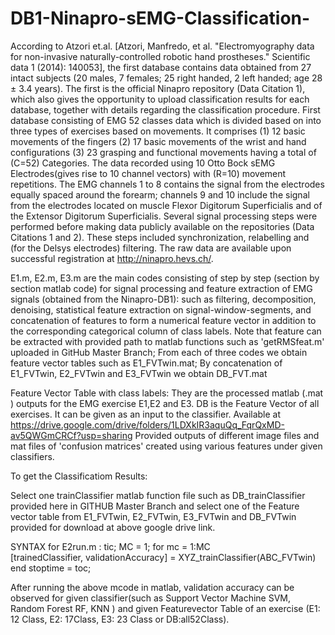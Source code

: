 # DB1-Ninapro-sEMG-Classification-
According to Atzori et.al. [Atzori, Manfredo, et al. "Electromyography data for non-invasive naturally-controlled robotic hand prostheses." Scientific data 1 (2014): 140053], the first database contains data obtained from 27 intact subjects (20 males, 7 females; 25 right handed, 2 left handed; age 28 ± 3.4 years).  The first is the official Ninapro repository (Data Citation 1), which also gives the opportunity to upload classification results for each database, together with details regarding the classification procedure.  First database consisting of EMG 52 classes data which is divided based on into three types of exercises based
on movements.  It comprises (1) 12 basic movements of the fingers (2) 17 basic movements of the wrist and hand configurations (3) 23 grasping and functional movements having a total of \(C=52\) Categories. The data recorded using 10 Otto Bock sEMG Electrodes(gives rise to 10 channel vectors) with \(R=10\) movement repetitions. The EMG channels 1 to 8 contains the signal from the electrodes equally spaced around the forearm; channels 9 and 10 include the signal from the electrodes located on  muscle Flexor Digitorum Superficialis and of the  Extensor Digitorum Superficialis. Several signal processing steps were performed before making data publicly available on the repositories (Data Citations 1 and 2). These steps included synchronization, relabelling and (for the Delsys electrodes) filtering. The raw data are available upon successful registration at http://ninapro.hevs.ch/.

E1.m, E2.m, E3.m are the main codes consisting of step by step (section by section matlab code) for signal processing and feature extraction of EMG signals (obtained from the Ninapro-DB1): such as filtering, decomposition, denoising, statistical feature extraction on signal-window-segments, and concatenation of features to form a numerical feature vector in addition to the corresponding categorical column of class labels. Note that feature can be extracted with provided path to matlab functions such as 'getRMSfeat.m' uploaded in GitHub Master Branch; From each of three codes we obtain feature vector tables such as E1_FVTwin.mat; By concatenation of E1_FVTwin, E2_FVTwin and E3_FVTwin we obtain DB_FVT.mat 

Feature Vector Table with class labels: They are the processed matlab (.mat ) outputs for the EMG exercise E1,E2 and E3. DB is the Feature Vector of all exercises. It can be given as an input to the classifier. Available at https://drive.google.com/drive/folders/1LDXkIR3aquQq_FqrQxMD-av5QWGmCRCf?usp=sharing
Provided outputs of different image files and mat files of 'confusion matrices' created using various features under given classifiers.

To get the Classificatiom Results:
  
Select one trainClassifier matlab function file such as DB_trainClassifier provided here in GITHUB Master Branch and select one of the Feature vector table from E1_FVTwin, E2_FVTwin, E3_FVTwin and DB_FVTwin provided for download at above google drive link. 

  SYNTAX for E2run.m :
tic;
MC = 1; 
for mc = 1:MC  
[trainedClassifier, validationAccuracy] = XYZ_trainClassifier(ABC_FVTwin) 
end stoptime = toc;

After running the above mcode in matlab, validation accuracy can be observed for given classifier(such as Support Vector Machine SVM, Random Forest RF, KNN ) and given Featurevector Table of an exercise (E1: 12 Class, E2: 17Class, E3: 23 Class or DB:all52Class). 
